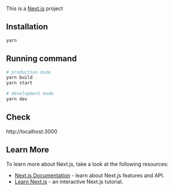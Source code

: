 This is a [Next.js](https://nextjs.org/) project 

## Installation

```bash
yarn
```

## Running command

```bash
# production mode
yarn build
yarn start
```


```bash
# development mode
yarn dev
```


## Check
http://localhost:3000

## Learn More

To learn more about Next.js, take a look at the following resources:

- [Next.js Documentation](https://nextjs.org/docs) - learn about Next.js features and API.
- [Learn Next.js](https://nextjs.org/learn) - an interactive Next.js tutorial.